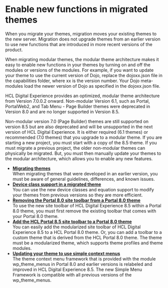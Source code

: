 # Enable new functions in migrated themes

When you migrate your themes, migration moves your existing themes to the new server. Migration does not upgrade themes from an earlier version to use new functions that are introduced in more recent versions of the product.

When migrating modular themes, the modular theme architecture makes it easy to enable new functions in your themes by turning on and off the modules or versions of the modules. For example, if you want to update your theme to use the current version of Dojo, replace the dojoxx.json file in the capabilities folder, where xx is the version number. Your Dojo meta-modules load the newer version of Dojo as specified in the dojoxx.json file.

HCL Digital Experience provides an optimized, modular theme architecture from Version 7.0.0.2 onward. Non-modular Version 6.1, such as Portal, PortalWeb2, and Tab Menu - Page Builder themes were deprecated in Version 8.0 and are no longer supported in Version 8.5.

Non-modular version 7.0 (Page Builder) themes are still supported on version 8.5 but are also deprecated and will be unsupported in the next version of HCL Digital Experience. It is either required (6.1 themes) or recommended (7.0 themes) that you upgrade to a modular theme. If you are starting a new project, you must start with a copy of the 8.5 theme. If you must migrate a previous project, the older non-modular themes can physically be migrated. But, you must then manually update your themes to the modular architecture, which allows you to enable any new features.

-   **[Migrating themes](mig_theme.md)**  
When migrating themes that were developed in an earlier version, you must be aware of general guidelines, differences, and known issues.
-   **[Device class support in a migrated theme](themeopt_dev_class_migr_theme.md)**  
You can use the new device classes and equation support to modify your themes from previous versions so they are more efficient.
-   **[Removing the Portal 8.0 site toolbar from a Portal 8.0 theme](themeopt_cust_toolbar_remove.md)**  
To use the new site toolbar of HCL Digital Experience 8.5 within a Portal 8.0 theme, you must first remove the existing toolbar that comes with your Portal 8.0 theme.
-   **[Add the HCL Portal 8.5 site toolbar to a Portal 8.0 theme](add_85_toolbar/index.md)**  
You can easily add the modularized site toolbar of HCL Digital Experience 8.5 to a HCL Portal 8.0 theme. Or, you can add a toolbar to a custom theme that is derived from the HCL Portal 8.0 theme. The theme must be a modularized theme, which supports theme profiles and theme modules.
-   **[Updating your theme to use simple context menus](mig_t_enable_simplemenus.md)**  
The theme context menu framework that is provided with the module wp\_theme\_menus in Portal 8.0 and earlier versions is relabeled and improved in HCL Digital Experience 8.5. The new Simple Menu Framework is compatible with all previous versions of the wp\_theme\_menus.


